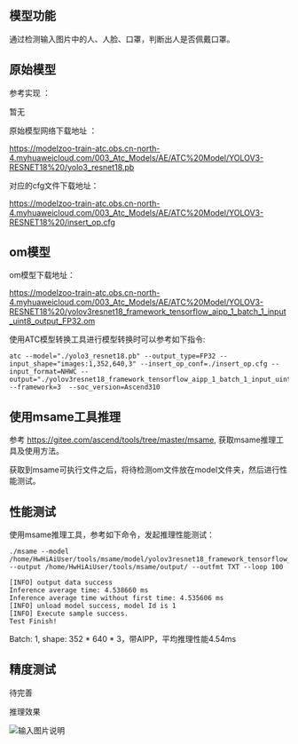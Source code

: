 ## 模型功能

通过检测输入图片中的人、人脸、口罩，判断出人是否佩戴口罩。

## 原始模型

参考实现 ：

暂无

原始模型网络下载地址 ：

https://modelzoo-train-atc.obs.cn-north-4.myhuaweicloud.com/003_Atc_Models/AE/ATC%20Model/YOLOV3-RESNET18%20/yolo3_resnet18.pb

对应的cfg文件下载地址：

https://modelzoo-train-atc.obs.cn-north-4.myhuaweicloud.com/003_Atc_Models/AE/ATC%20Model/YOLOV3-RESNET18%20/insert_op.cfg


## om模型

om模型下载地址：

https://modelzoo-train-atc.obs.cn-north-4.myhuaweicloud.com/003_Atc_Models/AE/ATC%20Model/YOLOV3-RESNET18%20/yolov3resnet18_framework_tensorflow_aipp_1_batch_1_input_uint8_output_FP32.om 

使用ATC模型转换工具进行模型转换时可以参考如下指令:

```
atc --model="./yolo3_resnet18.pb" --output_type=FP32 --input_shape="images:1,352,640,3" --insert_op_conf=./insert_op.cfg --input_format=NHWC --output="./yolov3resnet18_framework_tensorflow_aipp_1_batch_1_input_uint8_output_FP32" --framework=3  --soc_version=Ascend310
```

## 使用msame工具推理

参考 https://gitee.com/ascend/tools/tree/master/msame, 获取msame推理工具及使用方法。

获取到msame可执行文件之后，将待检测om文件放在model文件夹，然后进行性能测试。

## 性能测试

使用msame推理工具，参考如下命令，发起推理性能测试： 

```
./msame --model /home/HwHiAiUser/tools/msame/model/yolov3resnet18_framework_tensorflow_aipp_1_batch_1_input_uint8_output_FP32.om --output /home/HwHiAiUser/tools/msame/output/ --outfmt TXT --loop 100
```

```
[INFO] output data success
Inference average time: 4.538660 ms
Inference average time without first time: 4.535606 ms
[INFO] unload model success, model Id is 1
[INFO] Execute sample success.
Test Finish!
```

Batch: 1, shape: 352 * 640 * 3，带AIPP，平均推理性能4.54ms

## 精度测试

待完善

推理效果

![输入图片说明](https://images.gitee.com/uploads/images/2020/1116/155650_fce340f7_8113712.png "图片3.png")
